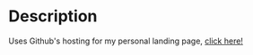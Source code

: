 # Description
Uses Github's hosting for my personal landing page, [click here!](https://zachspage.github.io/)

